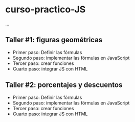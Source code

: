 # curso-practico-JS

...

## Taller #1: figuras geométricas

- Primer paso: Definir las fórmulas
- Segundo paso: implementar las fórmulas en JavaScript
- Tercer paso: crear funciones
- Cuarto paso: integrar JS con HTML 

## Taller #2: porcentajes y descuentos

- Primer paso: Definir las fórmulas
- Segundo paso: implementar las fórmulas en JavaScript
- Tercer paso: crear funciones
- Cuarto paso: integrar JS con HTML 
